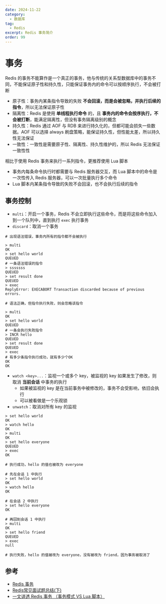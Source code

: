 ```yaml
---
date: 2024-11-22
category:
  - 数据库
tag:
  - Redis
excerpt: Redis 事务简介
order: 99
---
```

# 事务

Redis 的事务不能算作是一个真正的事务，他与传统的关系型数据库中的事务不同，不能保证原子性和持久性，只能保证事务内的命令可以按顺序执行，不会被打断

- 原子性：事务内某条指令导致的失败 **不会回滚，而是会被忽略，并执行后续的指令**，所以无法保证原子性
- 隔离性：Redis 是使用 **单线程执行命令** 的，且 **事务内的命令会按序执行，不会被打断**，能满足隔离性，但没有事务隔离级别的概念
- 持久性：Redis 通过 AOF 与 RDB 来进行持久化的，但都可能会损失一些数据。AOF 可以选择 always 刷盘策略，能保证持久性，但性能太差，所以持久性无法保证
- 一致性：一致性是需要原子性、隔离性、持久性维护的，所以 Redis 无法保证一致性性

相比于使用 Redis 事务来执行一系列指令，更推荐使用 Lua 脚本

- 事务内每条命令执行时都需要与 Redis 服务器交互，而 Lua 脚本中的命令是一次性传入 Redis 服务器，可以一次批量执行多个命令
- Lua 脚本内某条指令导致的失败不会回滚，也不会执行后续的指令

## 事务控制

- `multi`：开启一个事务，Redis 不会立即执行这些命令，而是将这些命令加入到一个队列中，直到执行 `exec` 执行事务
- `discard`：取消一个事务

```shell
# 出现语法错误，事务内所有的指令都不会被执行

> multi
OK
> set hello world
QUEUED
# 一条语法错误的指令
> sssssss
QUEUED
> set result done
QUEUED
> exec
ReplyError: EXECABORT Transaction discarded because of previous errors.
```

```shell
# 语法正确，但指令执行失败，则会忽略该指令

> multi
OK
> set hello world
QUEUED
# 一条会执行失败指令
> INCR hello
QUEUED
> set result done
QUEUED
> exec
# 有多少条指令执行成功，就有多少个OK
OK
OK
```

- `watch <key>...`：监视一个或多个 key，被监视的 key 如果发生了修改，则取消 **当前会话** 中事务的执行
  - 如果被监视的 key 是在当前事务中被修改的，事务不会受影响，依旧会执行
  - 可以被看做是一个乐观锁
- `unwatch`：取消对所有 key 的监视

```shell
> set hello world
OK
> watch hello
OK
> multi
OK
> set hello everyone
QUEUED
> exec
OK

# 执行成功，hello 的值也被改为 everyone
```

```shell
# 先在会话 1 中执行
> set hello world
OK
> watch hello
OK

# 在会话 2 中执行
> set hello everyone
OK

# 再回到会话 1 中执行
> multi
OK
> set hello friend
QUEUED
> exec
null

# 执行失败，hello 的值被改为 everyone，没有被改为 friend，因为事务被取消了
```

## 参考

- [Redis 事务](https://redis.com.cn/redis-transaction.html)
- [Redis常见面试题总结(下)](https://javaguide.cn/database/redis/redis-questions-02.html)
- [一文讲透 Redis 事务 （事务模式 VS Lua 脚本）](https://www.cnblogs.com/makemylife/p/17299566.html)

